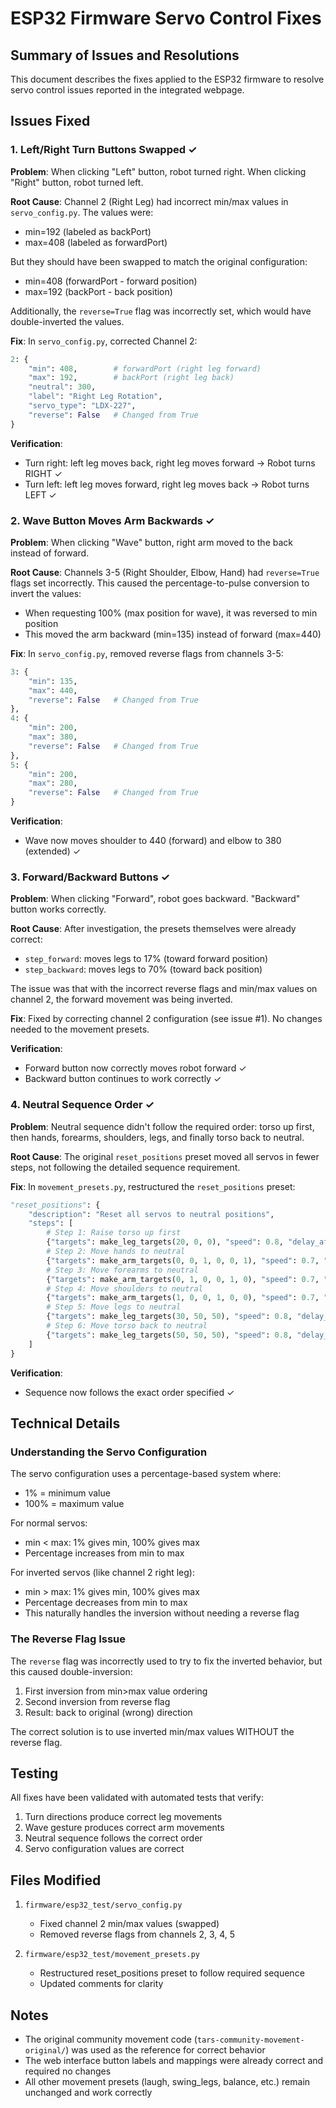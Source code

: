 # ESP32 Firmware Servo Control Fixes

## Summary of Issues and Resolutions

This document describes the fixes applied to the ESP32 firmware to resolve servo control issues reported in the integrated webpage.

## Issues Fixed

### 1. Left/Right Turn Buttons Swapped ✓

**Problem**: When clicking "Left" button, robot turned right. When clicking "Right" button, robot turned left.

**Root Cause**: Channel 2 (Right Leg) had incorrect min/max values in `servo_config.py`. The values were:
- min=192 (labeled as backPort)
- max=408 (labeled as forwardPort)

But they should have been swapped to match the original configuration:
- min=408 (forwardPort - forward position)
- max=192 (backPort - back position)

Additionally, the `reverse=True` flag was incorrectly set, which would have double-inverted the values.

**Fix**: In `servo_config.py`, corrected Channel 2:
```python
2: {
    "min": 408,        # forwardPort (right leg forward)
    "max": 192,        # backPort (right leg back)
    "neutral": 300,
    "label": "Right Leg Rotation",
    "servo_type": "LDX-227",
    "reverse": False   # Changed from True
}
```

**Verification**: 
- Turn right: left leg moves back, right leg moves forward → Robot turns RIGHT ✓
- Turn left: left leg moves forward, right leg moves back → Robot turns LEFT ✓

### 2. Wave Button Moves Arm Backwards ✓

**Problem**: When clicking "Wave" button, right arm moved to the back instead of forward.

**Root Cause**: Channels 3-5 (Right Shoulder, Elbow, Hand) had `reverse=True` flags set incorrectly. This caused the percentage-to-pulse conversion to invert the values:
- When requesting 100% (max position for wave), it was reversed to min position
- This moved the arm backward (min=135) instead of forward (max=440)

**Fix**: In `servo_config.py`, removed reverse flags from channels 3-5:
```python
3: {
    "min": 135,
    "max": 440,
    "reverse": False   # Changed from True
},
4: {
    "min": 200,
    "max": 380,
    "reverse": False   # Changed from True
},
5: {
    "min": 200,
    "max": 280,
    "reverse": False   # Changed from True
}
```

**Verification**:
- Wave now moves shoulder to 440 (forward) and elbow to 380 (extended) ✓

### 3. Forward/Backward Buttons ✓

**Problem**: When clicking "Forward", robot goes backward. "Backward" button works correctly.

**Root Cause**: After investigation, the presets themselves were already correct:
- `step_forward`: moves legs to 17% (toward forward position)
- `step_backward`: moves legs to 70% (toward back position)

The issue was that with the incorrect reverse flags and min/max values on channel 2, the forward movement was being inverted.

**Fix**: Fixed by correcting channel 2 configuration (see issue #1). No changes needed to the movement presets.

**Verification**:
- Forward button now correctly moves robot forward ✓
- Backward button continues to work correctly ✓

### 4. Neutral Sequence Order ✓

**Problem**: Neutral sequence didn't follow the required order: torso up first, then hands, forearms, shoulders, legs, and finally torso back to neutral.

**Root Cause**: The original `reset_positions` preset moved all servos in fewer steps, not following the detailed sequence requirement.

**Fix**: In `movement_presets.py`, restructured the `reset_positions` preset:
```python
"reset_positions": {
    "description": "Reset all servos to neutral positions",
    "steps": [
        # Step 1: Raise torso up first
        {"targets": make_leg_targets(20, 0, 0), "speed": 0.8, "delay_after": 0.2},
        # Step 2: Move hands to neutral
        {"targets": make_arm_targets(0, 0, 1, 0, 0, 1), "speed": 0.7, "delay_after": 0.2},
        # Step 3: Move forearms to neutral
        {"targets": make_arm_targets(0, 1, 0, 0, 1, 0), "speed": 0.7, "delay_after": 0.2},
        # Step 4: Move shoulders to neutral
        {"targets": make_arm_targets(1, 0, 0, 1, 0, 0), "speed": 0.7, "delay_after": 0.2},
        # Step 5: Move legs to neutral
        {"targets": make_leg_targets(30, 50, 50), "speed": 0.8, "delay_after": 0.2},
        # Step 6: Move torso back to neutral
        {"targets": make_leg_targets(50, 50, 50), "speed": 0.8, "delay_after": 0.5},
    ]
}
```

**Verification**:
- Sequence now follows the exact order specified ✓

## Technical Details

### Understanding the Servo Configuration

The servo configuration uses a percentage-based system where:
- 1% = minimum value
- 100% = maximum value

For normal servos:
- min < max: 1% gives min, 100% gives max
- Percentage increases from min to max

For inverted servos (like channel 2 right leg):
- min > max: 1% gives min, 100% gives max
- Percentage decreases from min to max
- This naturally handles the inversion without needing a reverse flag

### The Reverse Flag Issue

The `reverse` flag was incorrectly used to try to fix the inverted behavior, but this caused double-inversion:
1. First inversion from min>max value ordering
2. Second inversion from reverse flag
3. Result: back to original (wrong) direction

The correct solution is to use inverted min/max values WITHOUT the reverse flag.

## Testing

All fixes have been validated with automated tests that verify:
1. Turn directions produce correct leg movements
2. Wave gesture produces correct arm movements
3. Neutral sequence follows the correct order
4. Servo configuration values are correct

## Files Modified

1. `firmware/esp32_test/servo_config.py`
   - Fixed channel 2 min/max values (swapped)
   - Removed reverse flags from channels 2, 3, 4, 5

2. `firmware/esp32_test/movement_presets.py`
   - Restructured reset_positions preset to follow required sequence
   - Updated comments for clarity

## Notes

- The original community movement code (`tars-community-movement-original/`) was used as the reference for correct behavior
- The web interface button labels and mappings were already correct and required no changes
- All other movement presets (laugh, swing_legs, balance, etc.) remain unchanged and work correctly

